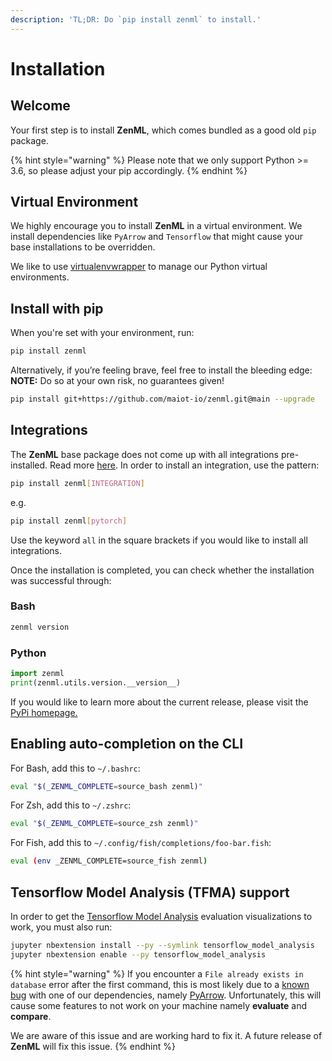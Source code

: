 ```yaml
---
description: 'TL;DR: Do `pip install zenml` to install.'
---
```


# Installation

## Welcome

Your first step is to install **ZenML**, which comes bundled as a good old `pip` package. 

{% hint style="warning" %}
Please note that we only support Python &gt;= 3.6, so please adjust your pip accordingly.
{% endhint %}

## Virtual Environment

We highly encourage you to install **ZenML** in a virtual environment. We install dependencies like `PyArrow` and `Tensorflow` that might cause your base installations to be overridden.

We like to use [virtualenvwrapper](https://virtualenvwrapper.readthedocs.io/en/latest/) to manage our Python virtual environments.

## Install with pip

When you're set with your environment, run:

```bash
pip install zenml
```

Alternatively, if you’re feeling brave, feel free to install the bleeding edge: **NOTE:** Do so at your own risk, no guarantees given!

```bash
pip install git+https://github.com/maiot-io/zenml.git@main --upgrade
```

## Integrations

The **ZenML** base package does not come up with all integrations pre-installed. Read more [here](advanced-guide/integrations.md). In order to install an integration, use the pattern:

```bash
pip install zenml[INTEGRATION]
```

e.g.

```bash
pip install zenml[pytorch]
```

Use the keyword `all` in the square brackets if you would like to install all integrations.

Once the installation is completed, you can check whether the installation was successful through:

### Bash

```bash
zenml version
```

### Python

```python
import zenml
print(zenml.utils.version.__version__)
```

If you would like to learn more about the current release, please visit the [PyPi homepage.](https://pypi.org/project/zenml)

## Enabling auto-completion on the CLI

For Bash, add this to `~/.bashrc`:

```bash
eval "$(_ZENML_COMPLETE=source_bash zenml)"
```

For Zsh, add this to `~/.zshrc`:

```bash
eval "$(_ZENML_COMPLETE=source_zsh zenml)"
```

For Fish, add this to `~/.config/fish/completions/foo-bar.fish`:

```bash
eval (env _ZENML_COMPLETE=source_fish zenml)
```

## Tensorflow Model Analysis \(TFMA\) support

In order to get the [Tensorflow Model Analysis](https://github.com/tensorflow/model-analysis) evaluation visualizations to work, you must also run:

```bash
jupyter nbextension install --py --symlink tensorflow_model_analysis
jupyter nbextension enable --py tensorflow_model_analysis
```

{% hint style="warning" %}
If you encounter a `File already exists in database` error after the first command, this is most likely due to a [known bug](https://stackoverflow.com/questions/59165505/file-already-exists-in-database-error-from-protobuf-when-deploying-google-datafl) with one of our dependencies, namely [PyArrow](https://pypi.org/project/pyarrow/). Unfortunately, this will cause some features to not work on your machine namely **evaluate** and **compare**.

We are aware of this issue and are working hard to fix it. A future release of **ZenML** will fix this issue.
{% endhint %}

